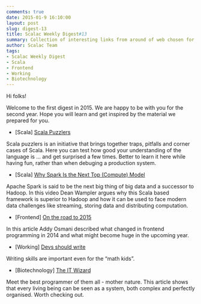 ```yaml
---
comments: true
date: 2015-01-9 16:10:00
layout: post
slug: digest-13
title: Scalac Weekly Digest#13
summary: Collection of interesting links from around of web chosen for you by Scalac team
author: Scalac Team
tags:
- Scalac Weekly Digest
- Scala
- Frontend
- Working
- Biotechnology
---
```


Hi folks! 

Welcome to the first digest in 2015. We are happy to be with you for the second year. Hope you will learn and get inspired by the material we prepared for you.

* \[Scala\] [Scala Puzzlers](http://scalapuzzlers.com/)

Scala puzzlers is an initiative that brings together traps, pitfalls and corner cases of Scala. Here you can test how good your understanding of the language is ... and get surprised a few times. Better to learn it here while having fun, rather than when debuging a production system. 

* \[Scala\] [Why Spark Is the Next Top (Compute) Model](http://www.infoq.com/presentations/spark-scala-mapreduce-java)

Apache Spark is said to be the next big thing of big data and a successor to Hadoop. In this video Dean Wampler argues why this Scala based framework is superior to Hadoop and how it can be used to face modern data challenges like streaming, storing data and distributing computation. 

* \[Frontend\] [On the road to 2015](https://medium.com/@addyosmani/javascript-application-architecture-on-the-road-to-2015-d8125811101b)

In this article Addy Osmani described what changed in frontend programming in 2014 and what might become huge in the upcoming year.

* \[Working\] [Devs should write](http://www.shubhro.com/2014/12/27/software-engineers-should-write/)

Writing skills are important even for the “math kids”.

* \[Biotechnology\] [The IT Wizard](http://nautil.us/issue/7/waste/nature-the-it-wizard)

Meet the best programmer of them all - mother nature. This article shows that every living being can be seen as a system, both complex and perfectly organised. Worth checking out.

